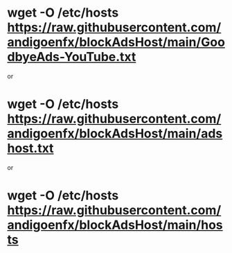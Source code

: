 # wget -O /etc/hosts https://raw.githubusercontent.com/andigoenfx/blockAdsHost/main/GoodbyeAds-YouTube.txt

or

# wget -O /etc/hosts https://raw.githubusercontent.com/andigoenfx/blockAdsHost/main/adshost.txt

or

# wget -O /etc/hosts https://raw.githubusercontent.com/andigoenfx/blockAdsHost/main/hosts
